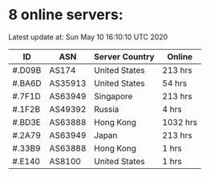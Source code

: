 # 8 online servers:

Latest update at: Sun May 10 16:10:10 UTC 2020

| ID | ASN | Server Country | Online |
| -- | --- | -------------- | ------ |
| #.D09B | AS174 | United States | 213 hrs |
| #.BA6D | AS35913 | United States | 54 hrs |
| #.7F1D | AS63949 | Singapore | 213 hrs |
| #.1F2B | AS49392 | Russia | 4 hrs |
| #.BD3E | AS63888 | Hong Kong | 1032 hrs |
| #.2A79 | AS63949 | Japan | 213 hrs |
| #.33B9 | AS63888 | Hong Kong | 1 hrs |
| #.E140 | AS8100 | United States | 1 hrs |

